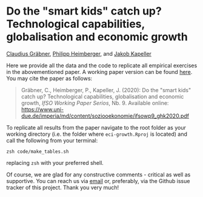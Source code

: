 # Do the "smart kids" catch up? Technological capabilities, globalisation and economic growth 

[Claudius Gräbner](https://claudius-graebner.com), [Philipp Heimberger](https://wiiw.ac.at/philipp-heimberger-s-1138.html), and [Jakob Kapeller](https://jakob-kapeller.org/)

Here we provide all the data and the code to replicate all empirical exercises in the abovementioned paper.
A working paper version can be found [here](https://www.uni-due.de/imperia/md/content/soziooekonomie/ifsowp9_ghk2020.pdf).
You may cite the paper as follows:

> Gräbner, C., Heimberger, P., Kapeller, J. (2020): Do the "smart kids" catch up? Technological capabilities, globalisation and economic growth, *IfSO Working Paper Serios*, Nb. 9. Available online: https://www.uni-due.de/imperia/md/content/soziooekonomie/ifsowp9_ghk2020.pdf

To replicate all results from the paper navigate to the root folder as your working directory 
(i.e. the folder where `eci-growth.Rproj` is located) and call the following from your terminal:

```
zsh code/make_tables.sh 
```

replacing `zsh` with your preferred shell.

Of course, we are glad for any constructive comments - critical as well as supportive.
You can reach us via [email](https://claudius-graebner.com/contact-1.html) or, preferably, via the Github issue tracker of this project.
Thank you very much!
